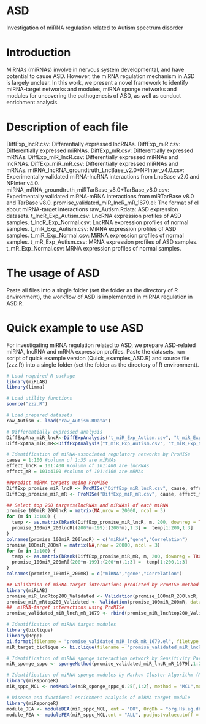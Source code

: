 # ASD
 Investigation of miRNA regulation related to Autism spectrum disorder
# Introduction
 MiRNAs (miRNAs) involve in nervous system developmental, and have potential to cause ASD. However, the miRNA  regulation mechanism in ASD is largely unclear. In this work, we present a novel framework to identify miRNA-target networks and modules, miRNA sponge networks and modules for uncovering the pathogenesis of ASD, as well as conduct enrichment analysis.
# Description of each file
 DiffExp_lncR.csv: Differentially expressed lncRNAs.
 DiffExp_miR.csv: Differentially expressed miRNAs.
 DiffExp_mR.csv: Differentially expressed mRNAs.
 DiffExp_miR_lncR.csv: Differentially expressed miRNAs and lncRNAs.
 DiffExp_miR_mR.csv: Differentially expressed miRNAs and mRNAs.
 miRNA_lncRNA_groundtruth_LncBase_v2.0+NPInter_v4.0.csv: Experimentally validated miRNA-lncRNA interactions from LncBase v2.0 and NPInter v4.0.
 miRNA_mRNA_groundtruth_miRTarBase_v8.0+TarBase_v8.0.csv: Experimentally validated miRNA-mRNA interactions from miRTarBase v8.0 and TarBase v8.0.
 promise_validated_miR_lncR_mR_1679.el: The format of el about miRNA-target interactions 
 raw_Autism.Rdata: ASD expression datasets.
 t_lncR_Exp_Autism.csv: LncRNA expression profiles of ASD samples.
 t_lncR_Exp_Normal.csv: LncRNA expression profiles of normal samples.
 t_miR_Exp_Autism.csv: MiRNA expression profiles of ASD samples.
 t_miR_Exp_Normal.csv: MiRNA expression profiles of normal samples.
 t_mR_Exp_Autism.csv: MRNA expression profiles of ASD samples.
 t_mR_Exp_Normal.csv: MRNA expression profiles of normal samples.
# The usage of ASD
 Paste all files into a single folder (set the folder as the directory of R environment), the workflow of ASD is implemented in miRNA regulation in ASD.R.
#  Quick example to use ASD
 For investigating miRNA regulation related to ASD, we prepare ASD-related miRNA, lncRNA and mRNA expression profiles. Paste the datasets, run script of quick example version (Quick_examples_ASD.R) and source file (zzz.R) into a single folder (set the folder as the directory of R environment).
```R
# Load required R package
library(miRLAB)
library(limma)

# Load utility functions
source("zzz.R")

# Load prepared datasets
raw_Autism <- load("raw_Autism.RData") 

# Differentially expressed analysis
DiffExpAna_miR_lncR<-DiffExpAnalysis("t_miR_Exp_Autism.csv", "t_miR_Exp_Normal.csv", "t_lncR_Exp_Autism.csv", "t_lncR_Exp_Normal.csv", topkmiR = 100, topkmR = 300, p.miR = 1, p.mR = 1)
DiffExpAna_miR_mR<-DiffExpAnalysis("t_miR_Exp_Autism.csv", "t_miR_Exp_Normal.csv", "t_mR_Exp_Autism.csv", "t_mR_Exp_Normal.csv", topkmiR = 100, topkmR = 4000, p.miR = 1, p.mR = 1)

# Identification of miRNA-associated regulatory networks by ProMISe
cause = 1:100 #column of 1:35 are miRNAs
effect_lncR = 101:400 #column of 101:400 are lncRNAs
effect_mR = 101:4100 #column of 101:4100 are mRNAs

##predict miRNA targets using ProMISe
DiffExp_promise_miR_lncR <- ProMISe("DiffExp_miR_lncR.csv", cause, effect_lncR)
DiffExp_promise_miR_mR <- ProMISe("DiffExp_miR_mR.csv", cause, effect_mR)

## Select top 200 targets(lncRNAs and miRNAs) of each miRNA
promise_100miR_200lncR = matrix(NA,nrow = 20000, ncol = 3)
for (m in 1:100) {
  temp <- as.matrix(bRank(DiffExp_promise_miR_lncR, m, 200, downreg = TRUE))
  promise_100miR_200lncR[(200*m-199):(200*m),1:3] =  temp[1:200,1:3]
}
colnames(promise_100miR_200lncR) = c("miRNA","gene","Correlation")
promise_100miR_200mR = matrix(NA,nrow = 20000, ncol = 3)
for (m in 1:100) {
  temp <- as.matrix(bRank(DiffExp_promise_miR_mR, m, 200, downreg = TRUE))
  promise_100miR_200mR[(200*m-199):(200*m),1:3] =  temp[1:200,1:3]
}
colnames(promise_100miR_200mR) = c("miRNA","gene","Correlation")

## Validation of miRNA-target interactions predicted by ProMISe method
library(miRLAB)
promise_miR_lncRtop200_Validated <- Validation(promise_100miR_200lncR, datacsv = "miRNA_lncRNA_groundtruth_lncBase_v2.0+NPInter_v4.0.csv")
promise_miR_mRtop200_Validated <- Validation(promise_100miR_200mR, datacsv = "miRNA_mRNA_groundtruth_miRTarBase_v8.0+TarBase_v8.0.csv")
##  miRNA-target interactions using ProMISe
promise_validated_miR_lncR_mR_1679 <- rbind(promise_miR_lncRtop200_Validated[[1]],promise_miR_mRtop200_Validated[[1]])

# Identification of miRNA target modules
library(biclique)
library(Rcpp)
bi.format(filename = "promise_validated_miR_lncR_mR_1679.el", filetype = 0) 
miR_target_biclique <- bi.clique(filename = "promise_validated_miR_lncR_mR_1679.el", left_least = 3, right_least = 3, filetype = 0)

# Identification of miRNA sponge interaction network by Sensitivity Partial Pearson Correlation (SPPC)
miR_sponge_sppc <- spongeMethod(promise_validated_miR_lncR_mR_1679[,1:2], DEA_miR_mR_lncR, padjustvaluecutoff = 0.05, senscorcutoff = 0.25, method = "sppc")

# Identification of miRNA sponge modules by Markov Cluster Algorithm (MCL) and enrichment analysis.
library(miRspongeR)
miR_sppc_MCL <- netModule(miR_sponge_sppc_0.25[,1:2], method = "MCL",modulesize = 3, save = TRUE)

# Disease and functional enrichment analysis of miRNA target module
library(miRspongeR)
module_DEA <- moduleDEA(miR_sppc_MCL, ont = "DO", OrgDb = "org.Hs.eg.db", padjustvaluecutoff = 0.05, padjustedmethod = "BH")
module_FEA <- moduleFEA(miR_sppc_MCL,ont = "ALL", padjustvaluecutoff = 0.05, padjustedmethod = "BH")
```
